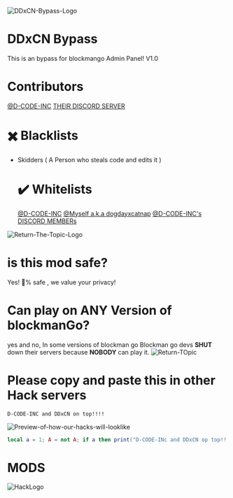 ![DDxCN-Bypass-Logo](https://i.ibb.co/GRXQHTY/maxresdefault-1.jpg)

# DDxCN Bypass
This is an bypass for blockmango Admin Panel!
V1.0
# Contributors
[@D-CODE-INC](https://github.com/D-CODE-INC/D-BYPASS?tab=readme-ov-file)
[THEIR DISCORD SERVER](https://discord.gg/UVYfRqbh68)
# ✖️ Blacklists
- Skidders ( A Person who steals code and edits it )
  # ✔️ Whitelists
  [@D-CODE-INC](https://github.com/D-CODE-INC)
  [@Myself a.k.a dogdayxcatnap](https://github.com/DogDay-X-CatNap)
  [@D-CODE-INC's DISCORD MEMBERs](https://discord.gg/UVYfRqbh68)
  
![Return-The-Topic-Logo](https://i.ibb.co/CQtPNLL/maxresdefault-2.jpg)
# is this mod safe?
Yes! :100:% safe , we value your privacy!
# Can play on **ANY** Version of blockmanGo?
yes and no, In some versions of blockman go Blockman go devs **SHUT** down their servers because **NOBODY** can play it.
![Return-TOpic](https://i.ibb.co/C6p707G/images-2.jpg)

# Please copy and paste this in other Hack servers
```batch
D-CODE-INC and DDxCN on top!!!!
```
![Preview-of-how-our-hacks-will-looklike](https://i.ibb.co/wyT6vYy/download-9.jpg)

```lua
local a = 1; A = not A; if a then print("D-CODE-INc and DDxCN op top!!!")
```
# MODS
![HackLogo](https://i.ibb.co/XVWgM1R/download-10.jpg)
